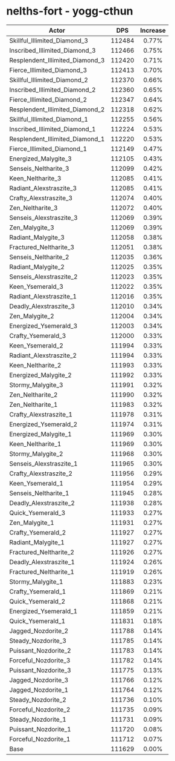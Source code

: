 # nelths-fort - yogg-cthun
| Actor | DPS | Increase |
|---|:---:|:---:|
|Skillful_Illimited_Diamond_3|112484|0.77%|
|Inscribed_Illimited_Diamond_3|112466|0.75%|
|Resplendent_Illimited_Diamond_3|112420|0.71%|
|Fierce_Illimited_Diamond_3|112413|0.70%|
|Skillful_Illimited_Diamond_2|112370|0.66%|
|Inscribed_Illimited_Diamond_2|112360|0.65%|
|Fierce_Illimited_Diamond_2|112347|0.64%|
|Resplendent_Illimited_Diamond_2|112318|0.62%|
|Skillful_Illimited_Diamond_1|112255|0.56%|
|Inscribed_Illimited_Diamond_1|112224|0.53%|
|Resplendent_Illimited_Diamond_1|112220|0.53%|
|Fierce_Illimited_Diamond_1|112149|0.47%|
|Energized_Malygite_3|112105|0.43%|
|Senseis_Neltharite_3|112099|0.42%|
|Keen_Neltharite_3|112085|0.41%|
|Radiant_Alexstraszite_3|112085|0.41%|
|Crafty_Alexstraszite_3|112074|0.40%|
|Zen_Neltharite_3|112072|0.40%|
|Senseis_Alexstraszite_3|112069|0.39%|
|Zen_Malygite_3|112069|0.39%|
|Radiant_Malygite_3|112058|0.38%|
|Fractured_Neltharite_3|112051|0.38%|
|Senseis_Neltharite_2|112035|0.36%|
|Radiant_Malygite_2|112025|0.35%|
|Senseis_Alexstraszite_2|112023|0.35%|
|Keen_Ysemerald_3|112022|0.35%|
|Radiant_Alexstraszite_1|112016|0.35%|
|Deadly_Alexstraszite_3|112010|0.34%|
|Zen_Malygite_2|112004|0.34%|
|Energized_Ysemerald_3|112003|0.34%|
|Crafty_Ysemerald_3|112000|0.33%|
|Keen_Ysemerald_2|111994|0.33%|
|Radiant_Alexstraszite_2|111994|0.33%|
|Keen_Neltharite_2|111993|0.33%|
|Energized_Malygite_2|111992|0.33%|
|Stormy_Malygite_3|111991|0.32%|
|Zen_Neltharite_2|111990|0.32%|
|Zen_Neltharite_1|111983|0.32%|
|Crafty_Alexstraszite_1|111978|0.31%|
|Energized_Ysemerald_2|111974|0.31%|
|Energized_Malygite_1|111969|0.30%|
|Keen_Neltharite_1|111969|0.30%|
|Stormy_Malygite_2|111968|0.30%|
|Senseis_Alexstraszite_1|111965|0.30%|
|Crafty_Alexstraszite_2|111956|0.29%|
|Keen_Ysemerald_1|111954|0.29%|
|Senseis_Neltharite_1|111945|0.28%|
|Deadly_Alexstraszite_2|111938|0.28%|
|Quick_Ysemerald_3|111933|0.27%|
|Zen_Malygite_1|111931|0.27%|
|Crafty_Ysemerald_2|111927|0.27%|
|Radiant_Malygite_1|111927|0.27%|
|Fractured_Neltharite_2|111926|0.27%|
|Deadly_Alexstraszite_1|111924|0.26%|
|Fractured_Neltharite_1|111919|0.26%|
|Stormy_Malygite_1|111883|0.23%|
|Crafty_Ysemerald_1|111869|0.21%|
|Quick_Ysemerald_2|111868|0.21%|
|Energized_Ysemerald_1|111859|0.21%|
|Quick_Ysemerald_1|111831|0.18%|
|Jagged_Nozdorite_2|111788|0.14%|
|Steady_Nozdorite_3|111785|0.14%|
|Puissant_Nozdorite_2|111783|0.14%|
|Forceful_Nozdorite_3|111782|0.14%|
|Puissant_Nozdorite_3|111775|0.13%|
|Jagged_Nozdorite_3|111766|0.12%|
|Jagged_Nozdorite_1|111764|0.12%|
|Steady_Nozdorite_2|111736|0.10%|
|Forceful_Nozdorite_2|111735|0.09%|
|Steady_Nozdorite_1|111731|0.09%|
|Puissant_Nozdorite_1|111720|0.08%|
|Forceful_Nozdorite_1|111712|0.07%|
|Base|111629|0.00%|
